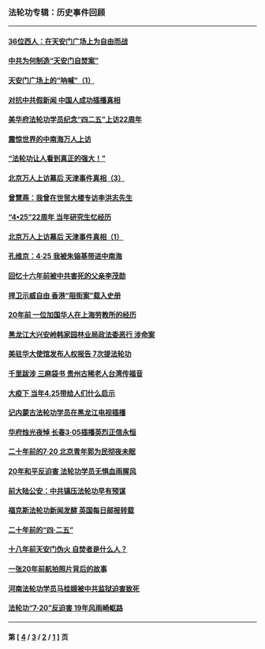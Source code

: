 ### 法轮功专辑：历史事件回顾
---
#### [36位西人：在天安门广场上为自由而战](../../pages/nf5793/n13390029.md?01100430) 
#### [中共为何制造“天安门自焚案”](../../pages/nf5793/n13183270.md?01100430) 
#### [天安门广场上的“呐喊”（1）](../../pages/nf5793/n13105277.md?01100430) 
#### [对抗中共假新闻 中国人成功插播真相](../../pages/nf5793/n12910618.md?01100430) 
#### [美华府法轮功学员纪念“四二五”上访22周年](../../pages/nf5793/n12904445.md?01100430) 
#### [震惊世界的中南海万人上访](../../pages/nf5793/n12903976.md?01100430) 
#### [“法轮功让人看到真正的强大！”](../../pages/nf5793/n12903195.md?01100430) 
#### [北京万人上访幕后 天津事件真相（3）](../../pages/nf5793/n12902807.md?01100430) 
#### [曾慧燕：我曾在世贸大楼专访李洪志先生](../../pages/nf5793/n12898729.md?01100430) 
#### [“4•25”22周年 当年研究生忆经历](../../pages/nf5793/n12894152.md?01100430) 
#### [北京万人上访幕后 天津事件真相（1）](../../pages/nf5793/n12885174.md?01100430) 
#### [孔维京：4·25 我被朱镕基带进中南海](../../pages/nf5793/n12864987.md?01100430) 
#### [回忆十六年前被中共害死的父亲李茂勋](../../pages/nf5793/n12880270.md?01100430) 
#### [捍卫示威自由 香港“阻街案”载入史册](../../pages/nf5793/n12811245.md?01100430) 
#### [20年前 一位加国华人在上海劳教所的经历](../../pages/nf5793/n12707932.md?01100430) 
#### [黑龙江大兴安岭韩家园林业局政法委恶行 涉命案](../../pages/nf5793/n12622815.md?01100430) 
#### [美驻华大使馆发布人权报告 7次提法轮功](../../pages/nf5793/n12520541.md?01100430) 
#### [千里跋涉 三麻袋书 贵州古稀老人台湾传福音](../../pages/nf5793/n12198750.md?01100430) 
#### [大疫下 当年4.25带给人们什么启示](../../pages/nf5793/n12058565.md?01100430) 
#### [记内蒙古法轮功学员在黑龙江电视插播](../../pages/nf5793/n11699194.md?01100430) 
#### [华府烛光夜悼 长春3·05插播英烈正信永恒](../../pages/nf5793/n11397432.md?01100430) 
#### [二十年前的7·20 北京青年郭为民彻夜未眠](../../pages/nf5793/n11354195.md?01100430) 
#### [20年和平反迫害 法轮功学员无惧血雨腥风](../../pages/nf5793/n11348279.md?01100430) 
#### [前大陆公安：中共镇压法轮功早有预谋](../../pages/nf5793/n11352168.md?01100430) 
#### [福克斯法轮功新闻发酵  英国每日邮报转载](../../pages/nf5793/n11285952.md?01100430) 
#### [二十年前的“四·二五”](../../pages/nf5793/n11207639.md?01100430) 
#### [十八年前天安门伪火 自焚者是什么人？](../../pages/nf5793/n10996556.md?01100430) 
#### [一张20年前航拍照片背后的故事](../../pages/nf5793/n10693797.md?01100430) 
#### [河南法轮功学员马桂娥被中共监狱迫害致死](../../pages/nf5793/n10684974.md?01100430) 
#### [法轮功“7‧20”反迫害 19年风雨崎岖路](../../pages/nf5793/n10570834.md?01100430) 

---
#### 第 [ [4](./4.md?01100430) / [3](./3.md?01100430) / [2](./2.md?01100430) / [1](./1.md?01100430) ] 页
